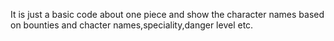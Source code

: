 It is just a basic code about one piece and show the character names based on bounties and chacter names,speciality,danger level etc.
